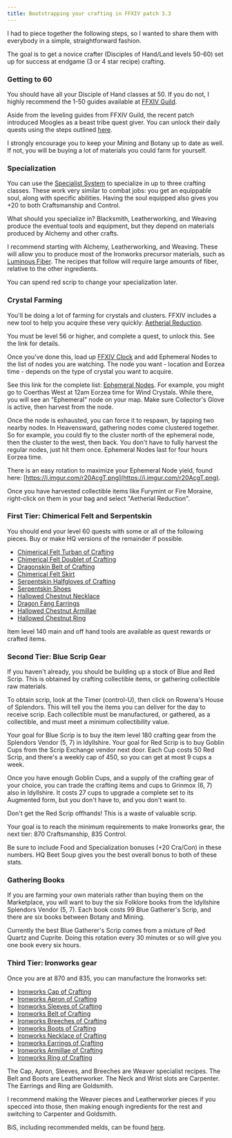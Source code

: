 ```yaml
---
title: Bootstrapping your crafting in FFXIV patch 3.3
---
```


I had to piece together the following steps, so I wanted to share them
with everybody in a simple, straightforward fashion.

The goal is to get a novice crafter (Disciples of Hand/Land levels 50-60)
set up for success at endgame (3 or 4 star recipe) crafting.

### Getting to 60

You should have all your Disciple of Hand classes at 50.
If you do not, I highly recommend the 1-50 guides available
at [FFXIV Guild](http://www.ffxivguild.com/).

Aside from the leveling guides from FFXIV Guild, the recent
patch introduced Moogles as a beast tribe quest giver.
You can unlock their daily quests using the steps outlined
[here](http://www.gamefaqs.com/boards/678050-final-fantasy-xiv-online-a-realm-reborn/73831854).

I strongly encourage you to keep your Mining and Botany up to date as well.
If not, you will be buying a lot of materials you could farm for yourself.

### Specialization

You can use the [Specialist System](http://ffxiv.consolegameswiki.com/wiki/Specialist_System)
to specialize in up to three crafting classes.
These work very similar to combat jobs:
you get an equippable soul, along with specific abilities.
Having the soul equipped also gives you +20 to both Craftsmanship and Control.

What should you specialize in?
Blacksmith, Leatherworking, and Weaving produce the eventual
tools and equipment, but they depend on materials produced by Alchemy
and other crafts.

I recommend starting with Alchemy, Leatherworking, and Weaving.
These will allow you to produce most of the Ironworks precursor materials,
such as [Luminous Fiber](http://xivdb.com/item/15645/Luminous+Fiber).
The recipes that follow will require large amounts of fiber,
relative to the other ingredients.

You can spend red scrip to change your specialization later.

### Crystal Farming

You'll be doing a lot of farming for crystals and clusters.
FFXIV includes a new tool to help you acquire these very quickly:
[Aetherial Reduction](http://ffxiv.consolegameswiki.com/wiki/Aetherial_Reduction).

You must be level 56 or higher, and complete a quest, to unlock this.
See the link for details.

Once you've done this, load up [FFXIV Clock](http://www.ffxivclock.com/#/)
and add Ephemeral Nodes to the list of nodes you are watching.
The node you want - location and Eorzea time - depends on the type
of crystal you want to acquire.

See this link for the complete list: [Ephemeral Nodes](http://ffxiv.consolegameswiki.com/wiki/Ephemeral_Nodes).
For example, you might go to Coerthas West at 12am Eorzea time
for Wind Crystals.
While there, you will see an "Ephemeral" node on your map.
Make sure Collector's Glove is active, then harvest from the node.

Once the node is exhausted, you can force it to respawn,
by tapping two nearby nodes.
In Heavensward, gathering nodes come clustered together.
So for example, you could fly to the cluster north of the ephemeral node,
then the cluster to the west, then back.
You don't have to fully harvest the regular nodes, just hit them once.
Ephemeral Nodes last for four hours Eorzea time.

There is an easy rotation to maximize your Ephemeral Node
yield, found here: [https://i.imgur.com/r20AcgT.png](https://i.imgur.com/r20AcgT.png).

Once you have harvested collectible items like Furymint or Fire Moraine,
right-click on them in your bag and select "Aetherial Reduction".

### First Tier: Chimerical Felt and Serpentskin

You should end your level 60 quests with some or all of the following pieces.
Buy or make HQ versions of the remainder if possible.

* [Chimerical Felt Turban of Crafting](http://xivdb.com/item/11959/Chimerical+Felt+Turban+of+Crafting)
* [Chimerical Felt Doublet of Crafting](http://xivdb.com/item/11964/Chimerical+Felt+Doublet+of+Crafting)
* [Dragonskin Belt of Crafting](http://xivdb.com/item/11971/Dragonskin+Belt+of+Crafting)
* [Chimerical Felt Skirt](http://xivdb.com/item/11977/Chimerical+Felt+Skirt)
* [Serpentskin Halfgloves of Crafting](http://xivdb.com/item/11969/Serpentskin+Halfgloves+of+Crafting)
* [Serpentskin Shoes](http://xivdb.com/item/11982/Serpentskin+Shoes)
* [Hallowed Chestnut Necklace](http://xivdb.com/item/12012/Hallowed+Chestnut+Necklace)
* [Dragon Fang Earrings](http://xivdb.com/item/12018/Dragon+Fang+Earrings)
* [Hallowed Chestnut Armillae](http://xivdb.com/item/12015/Hallowed+Chestnut+Armillae)
* [Hallowed Chestnut Ring](http://xivdb.com/item/12021/Hallowed+Chestnut+Ring)

Item level 140 main and off hand tools are available as quest rewards
or crafted items.

### Second Tier: Blue Scrip Gear

If you haven't already, you should be building up a stock of Blue and Red Scrip.
This is obtained by crafting collectible items, or gathering collectible raw
materials.

To obtain scrip, look at the Timer (control-U), then click on
Rowena's House of Splendors.
This will tell you the items you can deliver for the day to receive scrip.
Each collectible must be manufactured, or gathered, as a collectible,
and must meet a minimum collectibility value.

Your goal for Blue Scrip is to buy the item level 180 crafting gear
from the Splendors Vendor (5, 7) in Idyllshire.
Your goal for Red Scrip is to buy Goblin Cups from the Scrip Exchange
vendor next door.
Each Cup costs 50 Red Scrip, and there's a weekly cap of 450, so
you can get at most 9 cups a week.

Once you have enough Goblin Cups, and a supply of the crafting gear
of your choice, you can trade the crafting items and cups to
Grinmox (6, 7) also in Idyllshire. It costs 27 cups to upgrade a
complete set to its Augmented form, but you don't have to, and you don't want to.

Don't get the Red Scrip offhands! This is a waste of valuable scrip.

Your goal is to reach the minimum requirements to make Ironworks
gear, the next tier: 870 Craftsmanship, 835 Control.

Be sure to include Food and Specialization bonuses (+20 Cra/Con)
in these numbers.
HQ Beet Soup gives you the best overall bonus to both of these stats.

### Gathering Books

If you are farming your own materials rather than buying them on the
Marketplace, you will want to buy the six Folklore books from the
Idyllshire Splendors Vendor (5, 7).
Each book costs 99 Blue Gatherer's Scrip,
and there are six books between Botany and Mining.

Currently the best Blue Gatherer's Scrip comes from a mixture of
Red Quartz and Cuprite.
Doing this rotation every 30 minutes or so will give you one book
every six hours.

### Third Tier: Ironworks gear

Once you are at 870 and 835, you can manufacture the Ironworks set:

* [Ironworks Cap of Crafting](http://xivdb.com/item/15515/Ironworks+Cap+of+Crafting)
* [Ironworks Apron of Crafting](http://xivdb.com/item/15516/Ironworks+Apron+of+Crafting)
* [Ironworks Sleeves of Crafting](http://xivdb.com/item/15517/Ironworks+Sleeves+of+Crafting)
* [Ironworks Belt of Crafting](http://xivdb.com/item/15534/Ironworks+Belt+of+Crafting)
* [Ironworks Breeches of Crafting](http://xivdb.com/item/15518/Ironworks+Breeches+of+Crafting)
* [Ironworks Boots of Crafting](http://xivdb.com/item/15519/Ironworks+Boots+of+Crafting)
* [Ironworks Necklace of Crafting](http://xivdb.com/item/15530/Ironworks+Necklace+of+Crafting)
* [Ironworks Earrings of Crafting](http://xivdb.com/item/15531/Ironworks+Earrings+of+Crafting)
* [Ironworks Armillae of Crafting](http://xivdb.com/item/15532/Ironworks+Armillae+of+Crafting)
* [Ironworks Ring of Crafting](http://xivdb.com/item/15533/Ironworks+Ring+of+Crafting)

The Cap, Apron, Sleeves, and Breeches are Weaver specialist recipes.
The Belt and Boots are Leatherworker.
The Neck and Wrist slots are Carpenter.
The Earrings and Ring are Goldsmith.

I recommend making the Weaver pieces and Leatherworker pieces if you
specced into those, then making enough ingredients for the rest
and switching to Carpenter and Goldsmith.

BiS, including recommended melds, can be found [here](http://www.ffxivguild.com/ff14-arr-doh-crafting-gear-guide-endgame-l50-maximum-materia-melds/).
